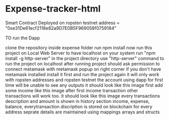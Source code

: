# Expense-tracker-html
Smart Contract Deployed on ropsten testnet address = "0xe31De61ecf2118e82a9D7E0B5F969058f0759184"

TO run the Dapp

clone the repository
inside expense folder run npm install
now run this project on Local Web Server
to have localhost on your system run "npm install -g http-server"
in the project directory use "http-server" command to run the project on localhost
after running project should ask permission to connect metamask with metamask popup on right corner
if you don't have metamask installed install it first and run the project again
it will only work with ropsten addresses and ropsten testnet
the account using dapp for first time will be unable to see any outputs it should look like this image
first add some income like this image
after first income transaction other transactions will work too. it should look like this image
every transactions description and amount is shown in history section
income, expense, balance, everytransaction discription is stored on blockchain
for every address seprate details are maintained using mappings arrays and structs
